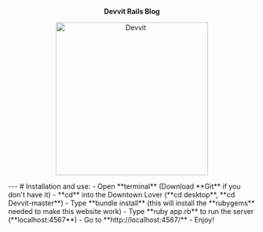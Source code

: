 <p align="center"><strong>Devvit Rails Blog</strong></p>
<p align="center">
    <img alt="Devvit" src="http://i.imgur.com/K1sp0tI.png" width="310.5">
</p>
---
# Installation and use:
- Open **terminal** (Download **Git** if you don't have it)
- **cd** into the Downtown Lover (**cd desktop**, **cd Devvit-master**)
- Type **bundle install** (this will install the **rubygems** needed to make this website work)
- Type **ruby app.rb** to run the server (**localhost:4567**)
- Go to **http://localhost:4567/**
- Enjoy!
